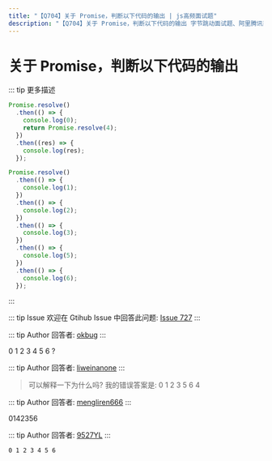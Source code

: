 ```yaml
---
title: "【Q704】关于 Promise，判断以下代码的输出 | js高频面试题"
description: "【Q704】关于 Promise，判断以下代码的输出 字节跳动面试题、阿里腾讯面试题、美团小米面试题。"
---
```


# 关于 Promise，判断以下代码的输出

::: tip 更多描述

```js
Promise.resolve()
  .then(() => {
    console.log(0);
    return Promise.resolve(4);
  })
  .then((res) => {
    console.log(res);
  });

Promise.resolve()
  .then(() => {
    console.log(1);
  })
  .then(() => {
    console.log(2);
  })
  .then(() => {
    console.log(3);
  })
  .then(() => {
    console.log(5);
  })
  .then(() => {
    console.log(6);
  });
```

:::

::: tip Issue
欢迎在 Gtihub Issue 中回答此问题: [Issue 727](https://github.com/shfshanyue/Daily-Question/issues/727)
:::

::: tip Author
回答者: [okbug](https://github.com/okbug)
:::

0 1 2 3 4 5 6
?

::: tip Author
回答者: [liweinanone](https://github.com/liweinanone)
:::

> 可以解释一下为什么吗?
> 我的错误答案是: 0 1 2 3 5 6 4

::: tip Author
回答者: [mengliren666](https://github.com/mengliren666)
:::

0142356

::: tip Author
回答者: [9527YL](https://github.com/9527YL)
:::

`0 1 2 3 4 5 6`
